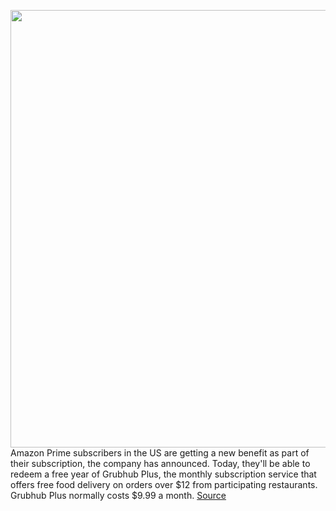 <img src='https://cdn.vox-cdn.com/thumbor/A_khaGiYHyTnNb4bNnytjVzl7vY=/0x0:6192x4128/1200x800/filters:focal(2131x1737:3121x2727)/cdn.vox-cdn.com/uploads/chorus_image/image/71049909/1300240423.0.jpg' width='700px' /><br/>
Amazon Prime subscribers in the US are getting a new benefit as part of their subscription, the company has announced. Today, they'll be able to redeem a free year of Grubhub Plus, the monthly subscription service that offers free food delivery on orders over $12 from participating restaurants. Grubhub Plus normally costs $9.99 a month.
<a href='https://www.theverge.com/2022/7/6/23196375/amazon-prime-free-grubhub-plus-food-deliveries'> Source <a/>